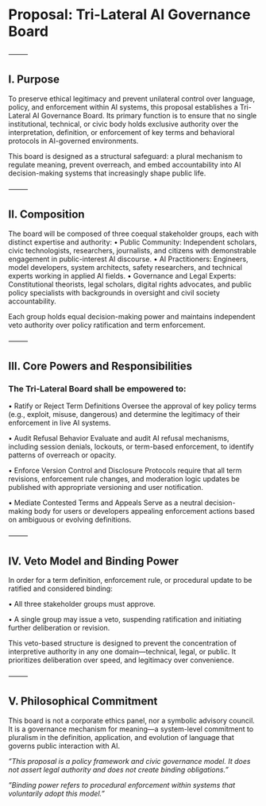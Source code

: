 # Proposal: Tri-Lateral AI Governance Board

⸻

## I. Purpose

To preserve ethical legitimacy and prevent unilateral control over language, policy, and enforcement within AI systems, this proposal establishes a Tri-Lateral AI Governance Board. Its primary function is to ensure that no single institutional, technical, or civic body holds exclusive authority over the interpretation, definition, or enforcement of key terms and behavioral protocols in AI-governed environments.

This board is designed as a structural safeguard: a plural mechanism to regulate meaning, prevent overreach, and embed accountability into AI decision-making systems that increasingly shape public life.

⸻

## II. Composition

The board will be composed of three coequal stakeholder groups, each with distinct expertise and authority:
• Public Community: Independent scholars, civic technologists, researchers, journalists, and citizens with demonstrable engagement in public-interest AI discourse.
• AI Practitioners: Engineers, model developers, system architects, safety researchers, and technical experts working in applied AI fields.
• Governance and Legal Experts: Constitutional theorists, legal scholars, digital rights advocates, and public policy specialists with backgrounds in oversight and civil society accountability.

Each group holds equal decision-making power and maintains independent veto authority over policy ratification and term enforcement.

⸻

## III. Core Powers and Responsibilities

### The Tri-Lateral Board shall be empowered to:

• Ratify or Reject Term Definitions
Oversee the approval of key policy terms (e.g., exploit, misuse, dangerous) and determine the legitimacy of their enforcement in live AI systems.

• Audit Refusal Behavior
Evaluate and audit AI refusal mechanisms, including session denials, lockouts, or term-based enforcement, to identify patterns of overreach or opacity.

• Enforce Version Control and Disclosure Protocols require that all term revisions, enforcement rule changes, and moderation logic updates be published with appropriate versioning and user notification.

• Mediate Contested Terms and Appeals
Serve as a neutral decision-making body for users or developers appealing enforcement actions based on ambiguous or evolving definitions.

⸻

## IV. Veto Model and Binding Power

In order for a term definition, enforcement rule, or procedural update to be ratified and considered binding:

• All three stakeholder groups must approve.

• A single group may issue a veto, suspending ratification and initiating further deliberation or revision.

This veto-based structure is designed to prevent the concentration of interpretive authority in any one domain—technical, legal, or public. It prioritizes deliberation over speed, and legitimacy over convenience.

⸻

## V. Philosophical Commitment

This board is not a corporate ethics panel, nor a symbolic advisory council.
It is a governance mechanism for meaning—a system-level commitment to pluralism in the definition, application, and evolution of language that governs public interaction with AI.

_”This proposal is a policy framework and civic governance model. It does not assert legal authority and does not create binding obligations.”_

_”Binding power refers to procedural enforcement within systems that voluntarily adopt this model.”_
